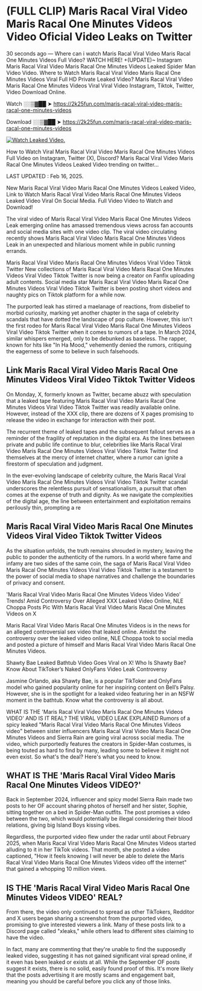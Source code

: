 # (FULL CLIP) Maris Racal Viral Video Maris Racal One Minutes Videos Video Oficial Video Leaks on Twitter

30 seconds ago — Where can i watch Maris Racal Viral Video Maris Racal One Minutes Videos Full Video? WATCH HERE! +(UPDATE)~ Instagram Maris Racal Viral Video Maris Racal One Minutes Videos Leaked Spider Man Video Video. Where to Watch Maris Racal Viral Video Maris Racal One Minutes Videos Viral Full HD Private Leaked Video? Maris Racal Viral Video Maris Racal One Minutes Videos Viral Viral Video Instagram, Tiktok, Twitter, Video Download Online.

Watch ░░▒▓██ ➤ https://2k25fun.com/maris-racal-viral-video-maris-racal-one-minutes-videos

Download ░░▒▓██ ➤ https://2k25fun.com/maris-racal-viral-video-maris-racal-one-minutes-videos

[![Watch Leaked Video.](https://miro.medium.com/v2/resize:fit:828/format:webp/1*cilzJN44JGOrTw9NJCrNHA.gif "Watch Leaked Video")](https://2k25fun.com/maris-racal-viral-video-maris-racal-one-minutes-videos)

How to Watch Viral Maris Racal Viral Video Maris Racal One Minutes Videos Full Video on Instagram, Twitter (X), Discord? Maris Racal Viral Video Maris Racal One Minutes Videos Leaked Video trending on twitter...

LAST UPDATED : Feb 16, 2025.

New Maris Racal Viral Video Maris Racal One Minutes Videos Leaked Video, Link to Watch Maris Racal Viral Video Maris Racal One Minutes Videos Leaked Video Viral On Social Media. Full Video Video to Watch and Download!

The viral video of Maris Racal Viral Video Maris Racal One Minutes Videos Leak emerging online has amassed tremendous views across fan accounts and social media sites with one video clip. The viral video circulating recently shows Maris Racal Viral Video Maris Racal One Minutes Videos Leak in an unexpected and hilarious moment while in public running errands.

Maris Racal Viral Video Maris Racal One Minutes Videos Viral Video Tiktok Twitter New collections of Maris Racal Viral Video Maris Racal One Minutes Videos Viral Video Tiktok Twitter is now being a creator on Fanfix uploading adult contents. Social media star Maris Racal Viral Video Maris Racal One Minutes Videos Viral Video Tiktok Twitter is been posting short videos and naughty pics on Tiktok platform for a while now.

The purported leak has stirred a maelanage of reactions, from disbelief to morbid curiosity, marking yet another chapter in the saga of celebrity scandals that have dotted the landscape of pop culture. However, this isn't the first rodeo for Maris Racal Viral Video Maris Racal One Minutes Videos Viral Video Tiktok Twitter when it comes to rumors of a tape. In March 2024, similar whispers emerged, only to be debunked as baseless. The rapper, known for hits like "In Ha Mood," vehemently denied the rumors, critiquing the eagerness of some to believe in such falsehoods.

## Link Maris Racal Viral Video Maris Racal One Minutes Videos Viral Video Tiktok Twitter Videos

On Monday, X, formerly known as Twitter, became abuzz with speculation that a leaked tape featuring Maris Racal Viral Video Maris Racal One Minutes Videos Viral Video Tiktok Twitter was readily available online. However, instead of the XXX clip, there are dozens of X pages promising to release the video in exchange for interaction with their post.

The recurrent theme of leaked tapes and the subsequent fallout serves as a reminder of the fragility of reputation in the digital era. As the lines between private and public life continue to blur, celebrities like Maris Racal Viral Video Maris Racal One Minutes Videos Viral Video Tiktok Twitter find themselves at the mercy of internet chatter, where a rumor can ignite a firestorm of speculation and judgment.

In the ever-evolving landscape of celebrity culture, the Maris Racal Viral Video Maris Racal One Minutes Videos Viral Video Tiktok Twitter scandal underscores the relentless pursuit of sensationalism, a pursuit that often comes at the expense of truth and dignity. As we navigate the complexities of the digital age, the line between entertainment and exploitation remains perilously thin, prompting a re

##  Maris Racal Viral Video Maris Racal One Minutes Videos Viral Video Tiktok Twitter Videos

As the situation unfolds, the truth remains shrouded in mystery, leaving the public to ponder the authenticity of the rumors. In a world where fame and infamy are two sides of the same coin, the saga of Maris Racal Viral Video Maris Racal One Minutes Videos Viral Video Tiktok Twitter is a testament to the power of social media to shape narratives and challenge the boundaries of privacy and consent.

'Maris Racal Viral Video Maris Racal One Minutes Videos Video Video' Trends! Amid Controversy Over Alleged XXX Leaked Video Online, NLE Choppa Posts Pic With Maris Racal Viral Video Maris Racal One Minutes Videos on X

Maris Racal Viral Video Maris Racal One Minutes Videos is in the news for an alleged controversial sex video that leaked online. Amidst the controversy over the leaked video online, NLE Choppa took to social media and posted a picture of himself and Maris Racal Viral Video Maris Racal One Minutes Videos.

Shawty Bae Leaked Bathtub Video Goes Viral on X! Who Is Shawty Bae? Know About TikToker’s Naked OnlyFans Video Leak Controversy

Jasmine Orlando, aka Shawty Bae, is a popular TikToker and OnlyFans model who gained popularity online for her inspiring content on Bell’s Palsy. However, she is in the spotlight for a leaked video featuring her in an NSFW moment in the bathtub. Know what the controversy is all about.

WHAT IS THE 'Maris Racal Viral Video Maris Racal One Minutes Videos VIDEO' AND IS IT REAL? THE VIRAL VIDEO LEAK EXPLAINED Rumors of a spicy leaked "Maris Racal Viral Video Maris Racal One Minutes Videos video" between sister influencers Maris Racal Viral Video Maris Racal One Minutes Videos and Sierra Rain are going viral across social media. The video, which purportedly features the creators in Spider-Man costumes, is being touted as hard to find by many, leading some to believe it might not even exist. So what's the deal? Here's what you need to know.

## WHAT IS THE 'Maris Racal Viral Video Maris Racal One Minutes Videos VIDEO?'

Back in September 2024, influencer and spicy model Sierra Rain made two posts to her OF account sharing photos of herself and her sister, Sophie, sitting together on a bed in Spider-Man outfits. The post promises a video between the two, which would potentially be illegal considering their blood relations, giving big Island Boys kissing vibes.

Regardless, the purported video flew under the radar until about February 2025, when Maris Racal Viral Video Maris Racal One Minutes Videos started alluding to it in her TikTok videos. That month, she posted a video captioned, "How it feels knowing I will never be able to delete the Maris Racal Viral Video Maris Racal One Minutes Videos video off the internet" that gained a whopping 10 million views.

## IS THE 'Maris Racal Viral Video Maris Racal One Minutes Videos VIDEO' REAL?

From there, the video only continued to spread as other TikTokers, Redditor and X users began sharing a screenshot from the purported video, promising to give interested viewers a link. Many of these posts link to a Discord page called "xleaks," while others lead to different sites claiming to have the video.

In fact, many are commenting that they're unable to find the supposedly leaked video, suggesting it has not gained significant viral spread online, if it even has been leaked or exists at all. While the September OF posts suggest it exists, there is no solid, easily found proof of this. It's more likely that the posts advertising it are mostly scams and engagement bait, meaning you should be careful before you click any of those links.